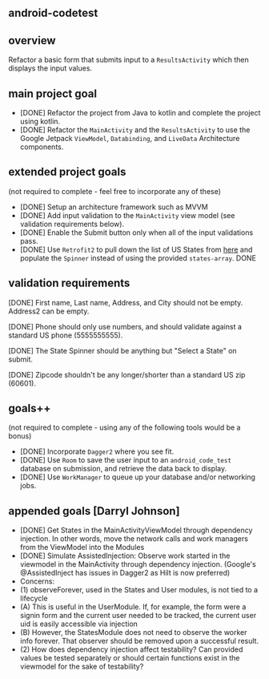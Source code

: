 ## android-codetest

## overview

Refactor a basic form that submits input to a `ResultsActivity` which then displays the input values.

## main project goal

* [DONE] Refactor the project from Java to kotlin and complete the project using kotlin.
* [DONE] Refactor the `MainActivity` and the `ResultsActivity` to use the Google Jetpack `ViewModel`, `Databinding`, and `LiveData` Architecture components.

## extended project goals
(not required to complete - feel free to incorporate any of these)

* [DONE] Setup an architecture framework such as MVVM
* [DONE] Add input validation to the `MainActivity` view model (see validation requirements below).
* [DONE] Enable the Submit button only when all of the input validations pass.
* [DONE] Use `Retrofit2` to pull down the list of US States from [here](https://api.jsonbin.io/b/60770a3c5b165e19f6201b95) and populate the `Spinner` instead of using the provided `states-array`. DONE

## validation requirements

[DONE] First name, Last name, Address, and City should not be empty. Address2 can be empty.

[DONE] Phone should only use numbers, and should validate against a standard US phone (5555555555).

[DONE] The State Spinner should be anything but "Select a State" on submit.

[DONE] Zipcode shouldn't be any longer/shorter than a standard US zip (60601).

## goals++
(not required to complete - using any of the following tools would be a bonus)

* [DONE] Incorporate `Dagger2` where you see fit.
* [DONE] Use `Room` to save the user input to an `android_code_test` database on submission, and retrieve the data back to display.
* [DONE] Use `WorkManager` to queue up your database and/or networking jobs.

## appended goals [Darryl Johnson]

* [DONE] Get States in the MainActivityViewModel through dependency injection. In other words, move the network calls and work managers from the ViewModel into the Modules
* [DONE] Simulate AssistedInjection: Observe work started in the viewmodel in the MainActivity through dependency injection. (Google's @AssistedInject has issues in Dagger2 as Hilt is now preferred)
* Concerns:
* (1) observeForever, used in the States and User modules, is not tied to a lifecycle
*    (A) This is useful in the UserModule. If, for example, the form were a signin form and the current user needed to be tracked, the current user uid is easily accessible via injection
*    (B) However, the StatesModule does not need to observe the worker info forever. That observer should be removed upon a successful result.
* (2) How does dependency injection affect testability? Can provided values be tested separately or should certain functions exist in the viewmodel for the sake of testability?